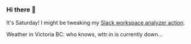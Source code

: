### Hi there :wave:

It's Saturday! I might be tweaking my [Slack workspace analyzer action](https://github.com/bewuethr/slack-analyzer).

Weather in Victoria BC: who knows, wttr.in is currently down...
